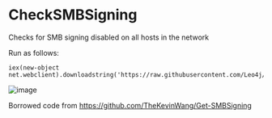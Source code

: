 # CheckSMBSigning
Checks for SMB signing disabled on all hosts in the network

Run as follows:

```
iex(new-object net.webclient).downloadstring('https://raw.githubusercontent.com/Leo4j/CheckSMBSigning/main/CheckSMBSigning.ps1')
```

![image](https://github.com/Leo4j/CheckSMBSigning/assets/61951374/bc6595fc-5e5f-432b-957d-075f826dbfa1)


Borrowed code from https://github.com/TheKevinWang/Get-SMBSigning
